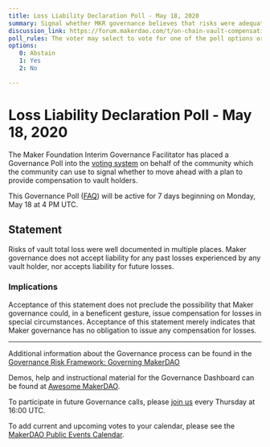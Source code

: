 ```yaml
---
title: Loss Liability Declaration Poll - May 18, 2020
summary: Signal whether MKR governance believes that risks were adequately disclosed
discussion_link: https://forum.makerdao.com/t/on-chain-vault-compensation-poll-draft/1822/6
poll_rules: The voter may select to vote for one of the poll options or they may elect to abstain from the poll entirely
options:
   0: Abstain
   1: Yes
   2: No

---
```

# Loss Liability Declaration Poll - May 18, 2020

The Maker Foundation Interim Governance Facilitator has placed a Governance Poll into the [voting system](https://vote.makerdao.com/polling) on behalf of the community which the community can use to signal whether to move ahead with a plan to provide compensation to vault holders.

This Governance Poll ([FAQ](https://community-development.makerdao.com/makerdao-scd-faqs/scd-faqs/governance)) will be active for 7 days beginning on Monday, May 18 at 4 PM UTC.

## Statement

Risks of vault total loss were well documented in multiple places. Maker governance does not accept liability for any past losses experienced by any vault holder, nor accepts liability for future losses.

### Implications

Acceptance of this statement does not preclude the possibility that Maker governance could, in a beneficent gesture, issue compensation for losses in special circumstances. Acceptance of this statement merely indicates that Maker governance has no obligation to issue any compensation for losses.

---

Additional information about the Governance process can be found in the [Governance Risk Framework: Governing MakerDAO](https://community-development.makerdao.com/governance/governance-risk-framework)

Demos, help and instructional material for the Governance Dashboard can be found at [Awesome MakerDAO](https://awesome.makerdao.com/#voting).

To participate in future Governance calls, please [join us](https://community-development.makerdao.com/governance/governance-and-risk-meetings) every Thursday at 16:00 UTC.

To add current and upcoming votes to your calendar, please see the [MakerDAO Public Events Calendar](https://calendar.google.com/calendar/embed?src=makerdao.com_3efhm2ghipksegl009ktniomdk%40group.calendar.google.com&ctz=America%2FLos_Angeles).
